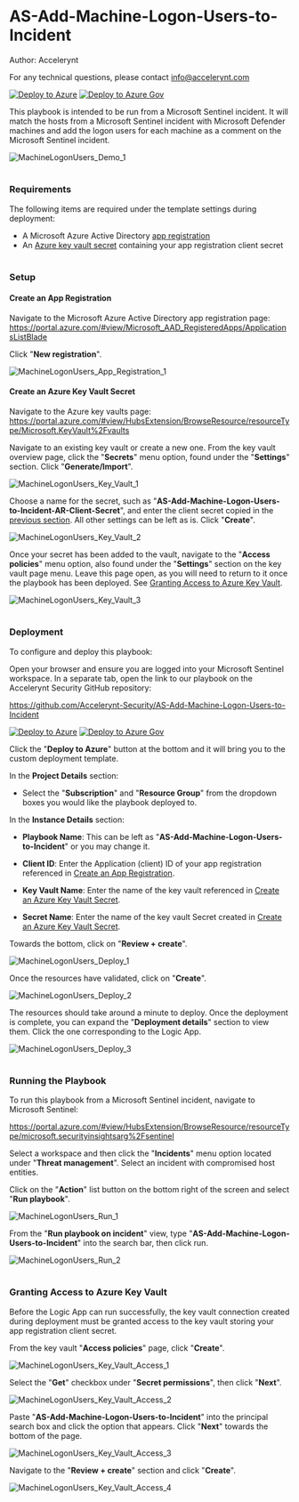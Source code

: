 # AS-Add-Machine-Logon-Users-to-Incident

Author: Accelerynt

For any technical questions, please contact info@accelerynt.com  

[![Deploy to Azure](https://aka.ms/deploytoazurebutton)](https://portal.azure.com/#create/Microsoft.Template/uri/https%3A%2F%2Fraw.githubusercontent.com%2FAccelerynt-Security%2FAS-Add-Machine-Logon-Users-to-Incident%2Fmain%2Fazuredeploy.json)
[![Deploy to Azure Gov](https://aka.ms/deploytoazuregovbutton)](https://portal.azure.us/#create/Microsoft.Template/uri/https%3A%2F%2Fraw.githubusercontent.com%2FAccelerynt-Security%2FAS-Add-Machine-Logon-Users-to-Incident%2Fmain%2Fazuredeploy.json)       

This playbook is intended to be run from a Microsoft Sentinel incident. It will match the hosts from a Microsoft Sentinel incident with Microsoft Defender machines and add the logon users for each machine as a comment on the Microsoft Sentinel incident.
                                                                                                                                     
![MachineLogonUsers_Demo_1](Images/MachineLogonUsers_Demo_1.png)

#
### Requirements
                                                                                                                                     
The following items are required under the template settings during deployment: 

* A Microsoft Azure Active Directory [app registration](https://github.com/Accelerynt-Security/AS-Add-Machine-Logon-Users-to-Incident#create-an-app-registration)
* An [Azure key vault secret](https://github.com/Accelerynt-Security/AS-Add-Machine-Logon-Users-to-Incident#create-an-azure-key-vault-secret) containing your app registration client secret

# 
### Setup

#### Create an App Registration

Navigate to the Microsoft Azure Active Directory app registration page: https://portal.azure.com/#view/Microsoft_AAD_RegisteredApps/ApplicationsListBlade

Click "**New registration**".

![MachineLogonUsers_App_Registration_1](Images/MachineLogonUsers_App_Registration_1.png)

#### Create an Azure Key Vault Secret

Navigate to the Azure key vaults page: https://portal.azure.com/#view/HubsExtension/BrowseResource/resourceType/Microsoft.KeyVault%2Fvaults

Navigate to an existing key vault or create a new one. From the key vault overview page, click the "**Secrets**" menu option, found under the "**Settings**" section. Click "**Generate/Import**".

![MachineLogonUsers_Key_Vault_1](Images/MachineLogonUsers_Key_Vault_1.png)

Choose a name for the secret, such as "**AS-Add-Machine-Logon-Users-to-Incident-AR-Client-Secret**", and enter the client secret copied in the [previous section](https://github.com/Accelerynt-Security/AS-Add-Machine-Logon-Users-to-Incident#create-an-app-registration). All other settings can be left as is. Click "**Create**". 

![MachineLogonUsers_Key_Vault_2](Images/MachineLogonUsers_Key_Vault_2.png)

Once your secret has been added to the vault, navigate to the "**Access policies**" menu option, also found under the "**Settings**" section on the key vault page menu. Leave this page open, as you will need to return to it once the playbook has been deployed. See [Granting Access to Azure Key Vault](https://github.com/Accelerynt-Security/AS-Add-Machine-Logon-Users-to-Incident#granting-access-to-azure-key-vault).

![MachineLogonUsers_Key_Vault_3](Images/MachineLogonUsers_Key_Vault_3.png)

#
### Deployment

To configure and deploy this playbook:
 
Open your browser and ensure you are logged into your Microsoft Sentinel workspace. In a separate tab, open the link to our playbook on the Accelerynt Security GitHub repository:

https://github.com/Accelerynt-Security/AS-Add-Machine-Logon-Users-to-Incident

[![Deploy to Azure](https://aka.ms/deploytoazurebutton)](https://portal.azure.com/#create/Microsoft.Template/uri/https%3A%2F%2Fraw.githubusercontent.com%2FAccelerynt-Security%2FAS-Add-Machine-Logon-Users-to-Incident%2Fmain%2Fazuredeploy.json)
[![Deploy to Azure Gov](https://aka.ms/deploytoazuregovbutton)](https://portal.azure.us/#create/Microsoft.Template/uri/https%3A%2F%2Fraw.githubusercontent.com%2FAccelerynt-Security%2FAS-Add-Machine-Logon-Users-to-Incident%2Fmain%2Fazuredeploy.json)                                             

Click the "**Deploy to Azure**" button at the bottom and it will bring you to the custom deployment template.

In the **Project Details** section:

* Select the "**Subscription**" and "**Resource Group**" from the dropdown boxes you would like the playbook deployed to.  

In the **Instance Details** section:

* **Playbook Name**: This can be left as "**AS-Add-Machine-Logon-Users-to-Incident**" or you may change it.

* **Client ID**: Enter the Application (client) ID of your app registration referenced in [Create an App Registration](https://github.com/Accelerynt-Security/AS-Add-Machine-Logon-Users-to-Incident#create-an-app-registration).

* **Key Vault Name**: Enter the name of the key vault referenced in [Create an Azure Key Vault Secret](https://github.com/Accelerynt-Security/AS-Add-Machine-Logon-Users-to-Incident#create-an-azure-key-vault-secret).

* **Secret Name**: Enter the name of the key vault Secret created in [Create an Azure Key Vault Secret](https://github.com/Accelerynt-Security/AS-Add-Machine-Logon-Users-to-Incident#create-an-azure-key-vault-secret).

Towards the bottom, click on "**Review + create**". 

![MachineLogonUsers_Deploy_1](Images/MachineLogonUsers_Deploy_1.png)

Once the resources have validated, click on "**Create**".

![MachineLogonUsers_Deploy_2](Images/MachineLogonUsers_Deploy_2.png)

The resources should take around a minute to deploy. Once the deployment is complete, you can expand the "**Deployment details**" section to view them.
Click the one corresponding to the Logic App.

![MachineLogonUsers_Deploy_3](Images/MachineLogonUsers_Deploy_3.png)

#
### Running the Playbook 

To run this playbook from a Microsoft Sentinel incident, navigate to Microsoft Sentinel:

https://portal.azure.com/#view/HubsExtension/BrowseResource/resourceType/microsoft.securityinsightsarg%2Fsentinel

Select a workspace and then click the "**Incidents**" menu option located under "**Threat management**". Select an incident with compromised host entities.

Click on the "**Action**" list button on the bottom right of the screen and select "**Run playbook**".

![MachineLogonUsers_Run_1](Images/MachineLogonUsers_Run_1.png)

From the "**Run playbook on incident**" view, type "**AS-Add-Machine-Logon-Users-to-Incident**" into the search bar, then click run.

![MachineLogonUsers_Run_2](Images/MachineLogonUsers_Run_2.png)

#
### Granting Access to Azure Key Vault

Before the Logic App can run successfully, the key vault connection created during deployment must be granted access to the key vault storing your app registration client secret.

From the key vault "**Access policies**" page, click "**Create**".

![MachineLogonUsers_Key_Vault_Access_1](Images/MachineLogonUsers_Key_Vault_Access_1.png)

Select the "**Get**" checkbox under "**Secret permissions**", then click "**Next**".

![MachineLogonUsers_Key_Vault_Access_2](Images/MachineLogonUsers_Key_Vault_Access_2.png)

Paste "**AS-Add-Machine-Logon-Users-to-Incident**" into the principal search box and click the option that appears. Click "**Next**" towards the bottom of the page.

![MachineLogonUsers_Key_Vault_Access_3](Images/MachineLogonUsers_Key_Vault_Access_3.png)

Navigate to the "**Review + create**" section and click "**Create**".

![MachineLogonUsers_Key_Vault_Access_4](Images/MachineLogonUsers_Key_Vault_Access_4.png)
